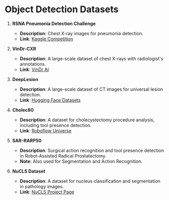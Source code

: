 # Object Detection Datasets

1.  **RSNA Pneumonia Detection Challenge**
    -   **Description**: Chest X-ray images for pneumonia detection.
    -   **Link**: [Kaggle Competition](https://www.kaggle.com/competitions/rsna-pneumonia-detection-challenge)

2.  **VinDr-CXR**
    -   **Description**: A large-scale dataset of chest X-rays with radiologist's annotations.
    -   **Link**: [VinDr AI](https://vindr.ai/datasets/cxr)

3.  **DeepLesion**
    -   **Description**: A large-scale dataset of CT images for universal lesion detection.
    -   **Link**: [Hugging Face Datasets](https://huggingface.co/datasets/farrell236/DeepLesion)

4.  **Cholec80**
    -   **Description**: A dataset for cholecystectomy procedure analysis, including tool presence detection.
    -   **Link**: [Roboflow Universe](https://universe.roboflow.com/daad-mobility/cholec80)

5.  **SAR-RARP50**
    -   **Description**: Surgical action recognition and tool presence detection in Robot-Assisted Radical Prostatectomy.
    -   **Note**: Also used for Segmentation and Action Recognition.

6.  **NuCLS Dataset**
    -   **Description**: A dataset for nucleus classification and segmentation in pathology images.
    -   **Link**: [NuCLS Project Page](https://sites.google.com/view/nucls/single-rater?authuser=0)
